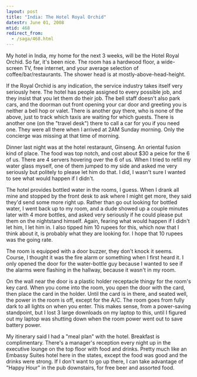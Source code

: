 ```yaml
---
layout: post
title: "India: The Hotel Royal Orchid"
datestr: June 01, 2008
mtid: 468
redirect_from:
  - /saga/468.html
---
```


My hotel in India, my home for the next 3 weeks, will be the Hotel Royal Orchid.  So far, it's been nice.  The room has a hardwood floor, a wide-screen TV, free internet, and your average selection of coffee/bar/restaurants.  The shower head is at mostly-above-head-height.

If the Royal Orchid is any indication, the service industry takes itself very seriously here. The hotel has people assigned to every possible job, and they insist that you let them do their job.  The bell staff doesn't also park cars, and the doorman out front opening your car door and greeting you is neither a bell hop or valet.  There is another guy there, who is none of the above, just to track which taxis are waiting for which guests.  There is another one (on the "travel desk") there to call a car for you if you need one.  They were all there when I arrived at 2AM Sunday morning.  Only the concierge was missing at that time of morning.

Dinner last night was at the hotel restaraunt, Ginseng.  An oriental fusion kind of place.  The food was top notch, and cost about $30 a peice for the 6 of us.  There are 4 servers hovering over the 6 of us.  When I tried to refill my water glass myself, one of them jumped to my side and asked me very seriously but politely to please let him do that.  I did, I wasn't sure I wanted to see what would happen if I didn't.

The hotel provides bottled water in the rooms, I guess.  When I drank all mine and stopped by the front desk to ask where I might get more, they said they'd send some more right up.  Rather than go out looking for bottled water, I went back up to my room, and a dude showed up a couple minutes later with 4 more bottles, and asked very seriously if he could please put them on the nightstand himself.  Again, fearing what would happen if I didn't let him, I let him in.  I also tipped him 10 rupees for this, which now that I think about it, is probably what they are looking for.  I hope that 10 rupees was the going rate.

The room is equipped with a door buzzer, they don't knock it seems.  Course, I thought it was the fire alarm or something when I first heard it.  I only opened the door for the water-bottle guy because I wanted to see if the alarms were flashing in the hallway, because it wasn't in my room.

On the wall near the door is a plastic holder receptacle thingy for the room's key card.  When you come into the room, you open the door with the card, then place the card in the holder.  Until the card is in there, and seated well, the power in the room is off, except for the A/C.  The room goes from fully dark to all lights on when you enter.  This makes sense, from a power-saving standpoint, but I lost 3 large downloads on my laptop to this, until I figured out my laptop was shutting down when the room power went out to save battery power.

My itinerary said I had a "meal plan" with the hotel.  Breakfast is complimentary.  There's a manager's reception every night up in the executive lounge on the top floor with food and drinks.  Pretty much like an Embassy Suites hotel here in the states, except the food was good and the drinks were strong.  If I don't want to go up there, I can take advantage of "Happy Hour" in the pub downstairs, for free beer and assorted food.

